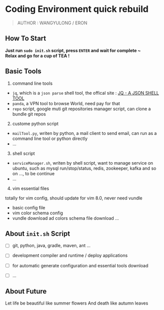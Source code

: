 # Coding Environment quick rebuild  

> AUTHOR : WANGYULONG / ERON  

## How To Start  

**Just run `sudo init.sh` script, press `ENTER` and wait for complete ~**  
**Relax and go for a cup of TEA !**  

## Basic Tools  

1. command line tools  

- `jq`, which is a `json parse` shell tool, the offical site : [JQ - A JSON SHELL TOOL](https://stedolan.github.io/jq/)  
- `panda`, a VPN tool to browse World, need pay for that  
- `repo` script, google muti git repositories manager script, can clone a bundle git repos  

2. custome python script  

- `mailTool.py`, writen by python, a mail client to send email, can run as a command line tool or python directly  
- ...  

3. shell script  

- `serviceManager.sh`, writen by shell script, want to manage service on ubuntu, such as mysql run/stop/status, redis, zookeeper, kafka and so on ..., to be continue  
- ...  

4. vim essential files  

totally for vim config, should update for vim 8.0, never need vundle  

- basic config file  
- vim color schema config  
- vundle download ad colors schema file download ...  

## About `init.sh` Script  

- [ ] git, python, java, gradle, maven, ant ...  
- [ ] development compiler and runtime / deploy applications  
- [ ] for automatic generate configuration and essential tools download  
- [ ] ...  


## About Future 

Let life be beautiful like summer flowers And death like autumn leaves  




